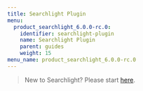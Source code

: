 ```yaml
---
title: Searchlight Plugin
menu:
  product_searchlight_6.0.0-rc.0:
    identifier: searchlight-plugin
    name: Searchlight Plugin
    parent: guides
    weight: 15
menu_name: product_searchlight_6.0.0-rc.0 
---
```


> New to Searchlight? Please start [here](/docs/concepts/README.md).

